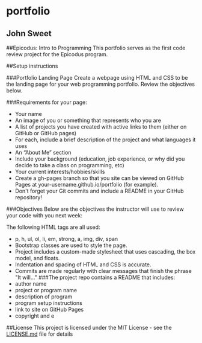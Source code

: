 # portfolio

## John Sweet

##Epicodus: Intro to Programming
This portfolio serves as the first code review project for the Epicodus program.

##Setup instructions

###Portfolio Landing Page
Create a webpage using HTML and CSS to be the landing page for your web programming portfolio. Review the objectives below.

###Requirements for your page:

* Your name
* An image of you or something that represents who you are
* A list of projects you have created with active links to them (either on GitHub or GitHub pages)
* For each, include a brief description of the project and what languages it uses
* An “About Me” section
* Include your background (education, job experience, or why did you decide to take a class on programming, etc)
* Your current interests/hobbies/skills
* Create a gh-pages branch so that you site can be viewed on GitHub Pages at your-username.github.io/portfolio (for example).
* Don't forget your Git commits and include a README in your GitHub repository!

###Objectives
Below are the objectives the instructor will use to review your code with you next week:

The following HTML tags are all used:
* p, h, ul, ol, li, em, strong, a, img, div, span
* Bootstrap classes are used to style the page.
* Project includes a custom-made stylesheet that uses cascading, the box model, and floats.
* Indentation and spacing of HTML and CSS is accurate.
* Commits are made regularly with clear messages that finish the phrase "It will…"
###The project repo contains a README that includes:
* author name
* project or program name
* description of program
* program setup instructions
* link to site on GitHub Pages
* copyright and e

##License
This project is licensed under the MIT License - see the [LICENSE.md](LICENSE.md) file for details
